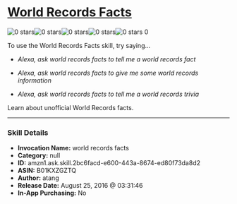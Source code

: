 # [World Records Facts](http://alexa.amazon.com/#skills/amzn1.ask.skill.2bc6facd-e600-443a-8674-ed80f73da8d2)
![0 stars](../../images/ic_star_border_black_18dp_1x.png)![0 stars](../../images/ic_star_border_black_18dp_1x.png)![0 stars](../../images/ic_star_border_black_18dp_1x.png)![0 stars](../../images/ic_star_border_black_18dp_1x.png)![0 stars](../../images/ic_star_border_black_18dp_1x.png) 0

To use the World Records Facts skill, try saying...

* *Alexa, ask world records facts to tell me a world records fact*

* *Alexa, ask world records facts to give me some world records information*

* *Alexa, ask world records facts to tell me a world records trivia*

Learn about unofficial World Records facts.

***

### Skill Details

* **Invocation Name:** world records facts
* **Category:** null
* **ID:** amzn1.ask.skill.2bc6facd-e600-443a-8674-ed80f73da8d2
* **ASIN:** B01KXZGZTQ
* **Author:** atang
* **Release Date:** August 25, 2016 @ 03:31:46
* **In-App Purchasing:** No
